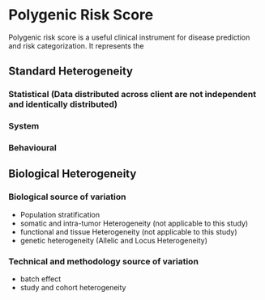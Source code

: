 # Polygenic Risk Score
Polygenic risk score is a useful clinical instrument for disease prediction and risk categorization. It represents the 

## Standard Heterogeneity
### Statistical (Data distributed across client are not independent and identically distributed)
### System
### Behavioural

## Biological Heterogeneity
### Biological source of variation
  - Population stratification
  - somatic and intra-tumor Heterogeneity (not applicable to this study)
  - functional and tissue Heterogeneity (not applicable to this study)
  - genetic heterogeneity (Allelic and Locus Heterogeneity)
### Technical and methodology source of variation
  - batch effect
  - study and cohort heterogeneity
